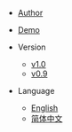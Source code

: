 - [Author](https://vonng.com/en/)
- [Demo](http://demo.pigsty.cc)

- Version
  - [v1.0](/)
  - [v0.9](http://v0.pigsty.cc)

- Language
  - [English](/)
  - [简体中文](/zh-cn/)
